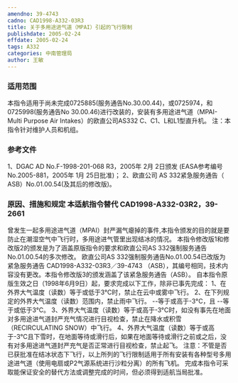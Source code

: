 ```yaml
---
amendno: 39-4743
cadno: CAD1998-A332-03R3
title: 关于多用途进气道（MPAI）引起的飞行限制
publishdate: 2005-02-24
effdate: 2005-02-24
tags: A332
categories: 中南管理局
author: 王敏
---
```


### 适用范围 
本指令适用于尚未完成0725885(服务通告No.30.00.44)，或0725974，和0725998(服务通告No 30.00.46)进行改装的，安装有多用途进气道（MPAI-Multi Purpose Air Intakes）的欧直公司AS332 C、C1、L和L1型直升机。
注：本指令针对维护人员和机组。

### 参考文件
1、DGAC AD No.F-1998-201-068 R3，2005年 2月 2日颁发 (EASA参考编号 No.2005-881，2005年 1月 25日批准)；
 2、欧直公司 AS 332紧急服务通告（ ASB）No.01.00.54(及其后的修改版)。

### 原因、措施和规定 本适航指令替代 CAD1998-A332-03R2，39-2661
曾发生一起多用途进气道（MPAI）封严漏气瘪掉的事件,本指令颁发的目的就是要防止在潮湿空气中飞行时，多用途进气管里出现结冰的情况。 
本指令修改版1和修改版2的颁发是为了涵盖原版指令的要求和欧直公司AS 332强制服务通告No.01.00.54的多次修改。 
欧直公司AS 332强制服务通告No.01.00.54已改版为紧急服务通告
  CAD1998-A332-03R3／39-4743
（ASB），其编号相同，技术内容没有更改。本指令修改版3的颁发涵盖了该紧急服务通告（ASB）。 
自本指令原版生效之日（1998年6月9日）起，要求完成以下工作，除非已事先完成： 
1、在外界大气温度（读数）等于或低于3°C时，禁止在云中或雾中飞行。 
2、在下列规定的外界大气温度（读数）范围内，禁止雨中飞行。
     --等于或高于-3°C，且 
 --等于或低于3°C。
3、外界大气温度（读数）等于或高于-3°C时，如没有事先在地面对多用途进气道封严充气情况进行目视检查，禁止在降水或积雪（RECIRCULATING SNOW）中飞行。 
4、外界大气温度（读数）等于或高于-3°C且下雪时，在地面等待或滑行后，如果在地面等待或滑行之前或之后，没有对多用途进气道封严充气是否正常进行目视检查，禁止起飞。 
注意：不管是否已获批准在结冰状态下飞行，以上所列的飞行限制适用于所有安装有各种型号多用途进气道（使用电扇或P2气源系统进行沙粒分离）的所有飞机。 
    完成本指令可采取能保证安全的替代方法或调整完成的时间，但必须得到适航当局批准。
